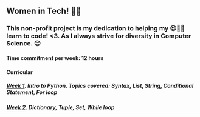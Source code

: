## Women in Tech! 👩‍💻 

### This non-profit project is my dedication to helping my 😍💁‍♀️ learn to code! <3. As I always strive for diversity in Computer Science. 😊

#### Time commitment per week: 12 hours

#### Curricular
##### [Week 1](https://github.com/tringuyen-2024/Data-Analytics-with-Python/tree/main/Data%20Analytics%20with%20Python/Week%201). Intro to Python. Topics covered: Syntax, List, String, Conditional Statement, For loop
##### [Week 2](https://github.com/tringuyen-2024/Data-Analytics-with-Python/tree/main/Data%20Analytics%20with%20Python/Week%202). Dictionary, Tuple, Set, While loop

